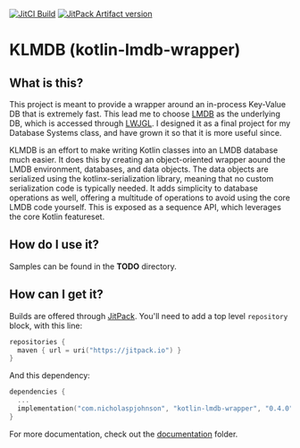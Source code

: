 [![JitCI Build](https://jitci.com/gh/Sylvyrfysh/kotlin-lmdb-wrapper/svg)](https://jitci.com/gh/Sylvyrfysh/kotlin-lmdb-wrapper)
[![JitPack Artifact version](https://jitpack.io/v/com.nicholaspjohnson/kotlin-lmdb-wrapper.svg)](https://jitpack.io/#com.nicholaspjohnson/kotlin-lmdb-wrapper)

# KLMDB (kotlin-lmdb-wrapper)

## What is this?

This project is meant to provide a wrapper around an in-process Key-Value DB that is extremely fast.
This lead me to choose [LMDB](https://symas.com/lmdb/) as the underlying DB, which is accessed through [LWJGL](https://github.com/LWJGL/lwjgl3).
I designed it as a final project for my Database Systems class, and have grown it so that it is more useful since.

KLMDB is an effort to make writing Kotlin classes into an LMDB database much easier.
It does this by creating an object-oriented wrapper aound the LMDB environment, databases, and data objects.
The data objects are serialized using the kotlinx-serialization library, meaning that no custom serialization code is typically needed.
It adds simplicity to database operations as well, offering a multitude of operations to avoid using the core LMDB code yourself.
This is exposed as a sequence API, which leverages the core Kotlin featureset.

## How do I use it?

Samples can be found in the **TODO** directory.

## How can I get it?

Builds are offered through [JitPack](https://jitpack.io/#sylvyrfysh/kotlin-lmdb-wrapper).
You'll need to add a top level `repository` block, with this line:
```kotlin
repositories {
  maven { url = uri("https://jitpack.io") }
}
```
And this dependency:
```kotlin
dependencies {
  ...
  implementation("com.nicholaspjohnson", "kotlin-lmdb-wrapper", "0.4.0")
}
```

For more documentation, check out the [documentation](docs) folder.
